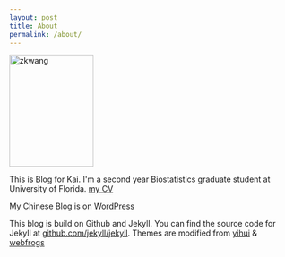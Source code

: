 ```yaml
---
layout: post
title: About
permalink: /about/
---
```


<p><img src="https://github.com/zkwang2014/zkwang2014.github.io/raw/master/about/photo_1024.jpg" width = "150" height = "200" title="zkwang" align="center" /></p> 

This is Blog for Kai. I'm a second year Biostatistics graduate student at University of Florida. [my CV](https://github.com/zkwang2014/zkwang2014.github.io/raw/master/about/photo_1024.jpg)

My Chinese Blog is on [WordPress](https://zkwang2014.wordpress.com/)


This blog is build on Github and Jekyll. You can find the source code for Jekyll at [github.com/jekyll/jekyll](https://github.com/jekyll/jekyll). Themes are modified from [yihui](https://github.com/yihui) & [webfrogs](https://github.com/webfrogs)
